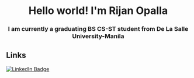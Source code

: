 <h1 align="center">Hello world! I'm Rijan Opalla</h1>
<h3 align="center">I am currently a graduating BS CS-ST student from De La Salle University-Manila</h3>



<h2> Links </h2>
<div id="badges">
  <a href="https://www.linkedin.com/in/rijopalla/">
    <img src="https://img.shields.io/badge/LinkedIn-blue?style=for-the-badge&logo=linkedin&logoColor=white" alt="LinkedIn Badge"/>
  </a>



